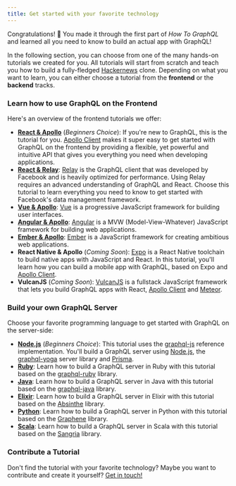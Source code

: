 ```yaml
---
title: Get started with your favorite technology
---
```


Congratulations! 🎉 You made it through the first part of _How To GraphQL_ and learned all you need to know to build an actual app with GraphQL!

In the following section, you can choose from one of the many hands-on tutorials we created for you. All tutorials will start from scratch and teach you how to build a fully-fledged [Hackernews](https://news.ycombinator.com) clone. Depending on what you want to learn, you can either choose a tutorial from the **frontend** or the **backend** tracks.

<TutorialChooser></TutorialChooser>

### Learn how to use GraphQL on the Frontend

Here's an overview of the frontend tutorials we offer:

- [**React & Apollo**](https://www.howtographql.com/react-apollo/0-introduction/) (_Beginners Choice_): If you're new to GraphQL, this is the tutorial for you. [Apollo Client](http://dev.apollodata.com/) makes it super easy to get started with GraphQL on the frontend by providing a flexible, yet powerful and intuitive API that gives you everything you need when developing applications.
- [**React & Relay**](https://www.howtographql.com/react-relay/0-introduction/): [Relay](https://facebook.github.io/relay/) is the GraphQL client that was developed by Facebook and is heavily optimized for performance. Using Relay requires an advanced understanding of GraphQL and React. Choose this tutorial to learn everything you need to know to get started with Facebook's data management framework.
- [**Vue & Apollo**](https://www.howtographql.com/vue-apollo/0-introduction/): [Vue](https://vuejs.org/) is a progressive JavaScript framework for building user interfaces.
- [**Angular & Apollo**](https://www.howtographql.com/angular-apollo/0-introduction/): [Angular](https://angularjs.org/) is a MVW (Model-View-Whatever) JavaScript framework for building web applications.
- [**Ember & Apollo**](https://www.howtographql.com/ember-apollo/0-introduction/): [Ember](https://emberjs.com/) is a JavaScript framework for creating ambitious web applications.
- **React Native & Apollo** (_Coming Soon_): [Expo](https://expo.io/) is a  React Native toolchain to build native apps with JavaScript and React. In this tutorial, you'll learn how you can build a mobile app with GraphQL, based on Expo and [Apollo Client](http://dev.apollodata.com/).
- **VulcanJS** (_Coming Soon_): [VulcanJS](http://docs.vulcanjs.org/) is a fullstack JavaScript framework that lets you build GraphQL apps with React, [Apollo Client](http://dev.apollodata.com/) and [Meteor](http://meteor.com/).

### Build your own GraphQL Server

Choose your favorite programming language to get started with GraphQL on the server-side:

- [**Node.js**](https://www.howtographql.com/graphql-js/1-getting-started/) (_Beginners Choice_): This tutorial uses the [graphql-js](https://github.com/graphql/graphql-js) reference implementation. You'll build a GraphQL server using [Node.js](https://nodejs.org/en/), the [graphql-yoga](https://github.com/graphcool/graphql-yoga) server library and [Prisma](https://www.prisma.io).
- [**Ruby**](https://www.howtographql.com/graphql-ruby/0-introduction/): Learn how to build a GraphQL server in Ruby with this tutorial based on the [graphql-ruby](https://github.com/rmosolgo/graphql-ruby) library.
- [**Java**](https://www.howtographql.com/graphql-java/0-introduction/): Learn how to build a GraphQL server in Java with this tutorial based on the [graphql-java](https://github.com/graphql-java/graphql-java) library.
- [**Elixir**](https://www.howtographql.com/graphql-elixir/0-introduction/): Learn how to build a GraphQL server in Elixir with this tutorial based on the [Absinthe](https://github.com/absinthe-graphql/absinthe) library.
- [**Python**](https://www.howtographql.com/graphql-python/0-introduction/): Learn how to build a GraphQL server in Python with this tutorial based on the [Graphene](https://github.com/graphql-python/graphene) library.
- [**Scala**](https://www.howtographql.com/graphql-scala/0-introduction): Learn how to build a GraphQL server in Scala with this tutorial based on the [Sangria](https://github.com/sangria-graphql/sangria) library.

### Contribute a Tutorial

Don't find the tutorial with your favorite technology? Maybe you want to contribute and create it yourself? [Get in touch!](mailto:nikolas@graph.cool)
